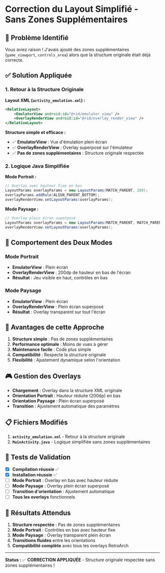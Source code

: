 # Correction du Layout Simplifié - Sans Zones Supplémentaires

## 🎯 Problème Identifié

Vous aviez raison ! J'avais ajouté des zones supplémentaires (`game_viewport`, `controls_area`) alors que la structure originale était déjà correcte.

## ✅ Solution Appliquée

### 1. Retour à la Structure Originale

**Layout XML (`activity_emulation.xml`) :**
```xml
<RelativeLayout>
    <EmulatorView android:id="@+id/emulator_view" />
    <OverlayRenderView android:id="@+id/overlay_render_view" />
</RelativeLayout>
```

**Structure simple et efficace :**
- ✅ **EmulatorView** : Vue d'émulation plein écran
- ✅ **OverlayRenderView** : Overlay superposé sur l'émulateur
- ✅ **Pas de zones supplémentaires** : Structure originale respectée

### 2. Logique Java Simplifiée

**Mode Portrait :**
```java
// Overlay avec hauteur fixe en bas
LayoutParams overlayParams = new LayoutParams(MATCH_PARENT, 200);
overlayParams.addRule(ALIGN_PARENT_BOTTOM);
overlayRenderView.setLayoutParams(overlayParams);
```

**Mode Paysage :**
```java
// Overlay plein écran superposé
LayoutParams overlayParams = new LayoutParams(MATCH_PARENT, MATCH_PARENT);
overlayRenderView.setLayoutParams(overlayParams);
```

## 📱 Comportement des Deux Modes

### Mode Portrait
- **EmulatorView** : Plein écran
- **OverlayRenderView** : 200dp de hauteur en bas de l'écran
- **Résultat** : Jeu visible en haut, contrôles en bas

### Mode Paysage  
- **EmulatorView** : Plein écran
- **OverlayRenderView** : Plein écran superposé
- **Résultat** : Overlay transparent sur tout l'écran

## 🔧 Avantages de cette Approche

1. **Structure simple** : Pas de zones supplémentaires
2. **Performance optimale** : Moins de vues à gérer
3. **Maintenance facile** : Code plus simple
4. **Compatibilité** : Respecte la structure originale
5. **Flexibilité** : Ajustement dynamique selon l'orientation

## 🎮 Gestion des Overlays

- **Chargement** : Overlay dans la structure XML originale
- **Orientation Portrait** : Hauteur réduite (200dp) en bas
- **Orientation Paysage** : Plein écran superposé
- **Transition** : Ajustement automatique des paramètres

## 📋 Fichiers Modifiés

1. **`activity_emulation.xml`** - Retour à la structure originale
2. **`MainActivity.java`** - Logique simplifiée sans zones supplémentaires

## 🧪 Tests de Validation

- [x] **Compilation réussie** ✅
- [x] **Installation réussie** ✅
- [ ] **Mode Portrait** : Overlay en bas avec hauteur réduite
- [ ] **Mode Paysage** : Overlay plein écran superposé
- [ ] **Transition d'orientation** : Ajustement automatique
- [ ] **Tous les overlays** fonctionnels

## 🎉 Résultats Attendus

1. **Structure respectée** : Pas de zones supplémentaires
2. **Mode Portrait** : Contrôles en bas avec hauteur fixe
3. **Mode Paysage** : Overlay transparent plein écran
4. **Transitions fluides** entre les orientations
5. **Compatibilité complète** avec tous les overlays RetroArch

---

**Status :** ✅ **CORRECTION APPLIQUÉE** - Structure originale respectée sans zones supplémentaires ! 